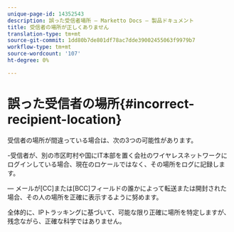 ```yaml
---
unique-page-id: 14352543
description: 誤った受信者場所 — Marketto Docs — 製品ドキュメント
title: 受信者の場所が正しくありません
translation-type: tm+mt
source-git-commit: 1dd80b7de801df78ac7dde39002455063f9979b7
workflow-type: tm+mt
source-wordcount: '107'
ht-degree: 0%

---
```



# 誤った受信者の場所{#incorrect-recipient-location}

受信者の場所が間違っている場合は、次の3つの可能性があります。

-受信者が、別の市区町村や国にIT本部を置く会社のワイヤレスネットワークにログインしている場合、現在のロケールではなく、その場所をログに記録します。

 — メールが[CC]または[BCC]フィールドの誰かによって転送または開封された場合、その人の場所を正確に表示するように努めます。

全体的に、IPトラッキングに基づいて、可能な限り正確に場所を特定しますが、残念ながら、正確な科学ではありません。
